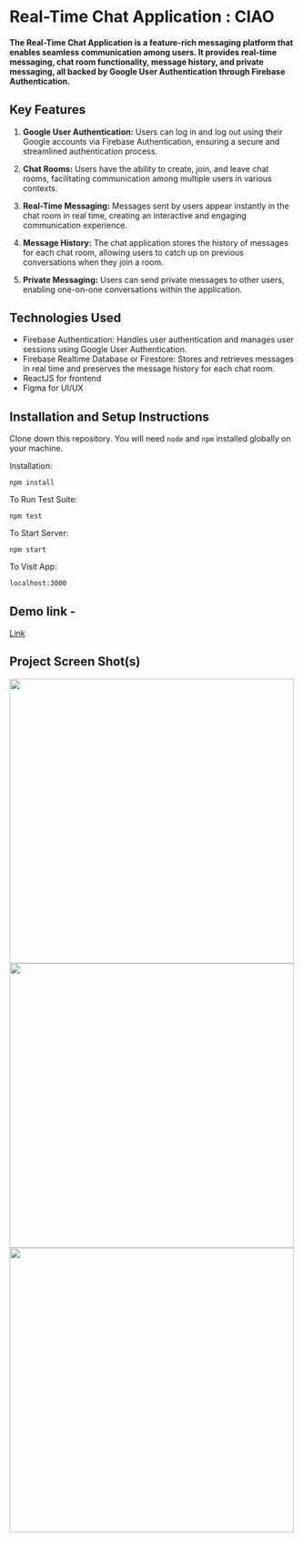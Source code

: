 # Real-Time Chat Application : CIAO
#### The Real-Time Chat Application is a feature-rich messaging platform that enables seamless communication among users. It provides real-time messaging, chat room functionality, message history, and private messaging, all backed by Google User Authentication through Firebase Authentication.

## Key Features
1. **Google User Authentication:** Users can log in and log out using their Google accounts via Firebase Authentication, ensuring a secure and streamlined authentication process.

2. **Chat Rooms:** Users have the ability to create, join, and leave chat rooms, facilitating communication among multiple users in various contexts.

3. **Real-Time Messaging:** Messages sent by users appear instantly in the chat room in real time, creating an interactive and engaging communication experience.

4. **Message History:** The chat application stores the history of messages for each chat room, allowing users to catch up on previous conversations when they join a room.

5. **Private Messaging:** Users can send private messages to other users, enabling one-on-one conversations within the application.

## Technologies Used
- Firebase Authentication: Handles user authentication and manages user sessions using Google User Authentication.
- Firebase Realtime Database or Firestore: Stores and retrieves messages in real time and preserves the message history for each chat room.
- ReactJS for frontend
- Figma for UI/UX

## Installation and Setup Instructions
Clone down this repository. You will need `node` and `npm` installed globally on your machine.

Installation:

`npm install`  

To Run Test Suite:  

`npm test`  

To Start Server:

`npm start`  

To Visit App:

`localhost:3000` 

## Demo link - 

<a href="https://fir-chat-application-9b9d5.web.app" target="_blank">Link</a>


## Project Screen Shot(s)
<img src="https://github.com/vishalsinghhh/firebase-chat-application/assets/71393033/3abfe524-3382-40cf-91b4-0825e7cb9867" alt="" width="500"/> <img src="https://github.com/vishalsinghhh/firebase-chat-application/assets/71393033/e57b2e32-f47c-4655-8c5f-cfc1b4f0fd2e" width="500"/> <img src="https://github.com/vishalsinghhh/firebase-chat-application/assets/71393033/90f13d28-8de1-41ec-99c6-e15cc7ef89b6" width="500"/>
